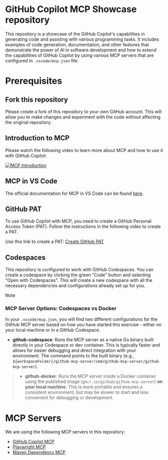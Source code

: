 # GitHub Copilot MCP Showcase repository

This repository is a showcase of the GitHub Copilot's capabilities in generating code and assisting with various programming tasks. It includes examples of code generation, documentation, and other features that demonstrate the power of AI in software development and how to extend the capabilities of GitHub Copilot by using various MCP servers that are configured in `.vscode/mcp.json` file.

# Prerequisites

## Fork this repository

Please create a fork of this repository to your own GitHub account. This will allow you to make changes and experiment with the code without affecting the original repository.

## Introduction to MCP

Please watch the following video to learn more about MCP and how to use it with GitHub Copilot:

[![MCP Introduction](https://img.youtube.com/vi/2q0v1g3x4aQ/0.jpg)](https://www.youtube.com/watch?v=1Pf2rW5FsqQ)

## MCP in VS Code
The official documentation for MCP in VS Code can be found [here](https://code.visualstudio.com/docs/copilot/chat/mcp-servers).

## GitHub PAT

To use GitHub Copilot with MCP, you need to create a GitHub Personal Access Token (PAT).
Follow the instructions in the following video to create a PAT.

Use this link to create a PAT: [Create GitHub PAT](https://docs.github.com/en/authentication/keeping-your-account-and-data-secure/managing-your-personal-access-tokens?wt.mc_id=DT-MVP-5004771)

## Codespaces

This repository is configured to work with GitHub Codespaces. You can create a codespace by clicking the green "Code" button and selecting "Open with Codespaces".
This will create a new codespace with all the necessary dependencies and configurations already set up for you. 

> [!NOTE]
> ### MCP Server Options: Codespaces vs Docker
> In your `.vscode/mcp.json`, you will find two different configurations for the GitHub MCP server based on how you have started this exercise - either on your local machine or in a GitHub Codespace.
>
> - **github-codespace**: Runs the MCP server as a native Go binary built directly in your Codespace or dev container. This is typically faster and allows for easier debugging and direct integration with your environment. The command points to the built binary (e.g., `${workspaceFolder}/github-mcp-server/cmd/github-mcp-server/github-mcp-server`).

> - **github-docker**: Runs the MCP server inside a Docker container using the published image (`ghcr.io/github/github-mcp-server`) **on your local machine**. This is more portable and ensures a consistent environment, but may be slower to start and less convenient for debugging or development.

# MCP Servers

We are using the following MCP servers in this repository:

- [GitHub Copilot MCP](https://github.com/github/github-mcp-server)
- [Playwright MCP](https://github.com/microsoft/playwright-mcp)
- [Maven Dependency MCP](https://github.com/Bigsy/maven-mcp-server)

